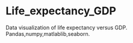 # Life_expectancy_GDP
 Data visualization of life expectancy versus GDP. Pandas,numpy,matlablib,seaborn.
